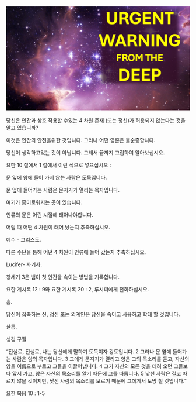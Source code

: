 ![Video cover image](../cover.jpg "cover photo")

당신은 인간과 상호 작용할 수있는 4 차원 존재 (또는 정신)가 허용되지 않는다는 것을 알고 있습니까?

이것은 인간의 안전을위한 것입니다. 그러나 어떤 영혼은 불순종합니다.

당신이 생각하고있는 것이 아닙니다. 그래서 끝까지 고집하여 알아보십시오.

요한 10 절에서 1 절에서 이런 식으로 넣으십시오 :

문 옆에 양에 들어 가지 않는 사람은 도둑입니다.

문 옆에 들어가는 사람은 문지기가 열리는 목자입니다.

여기가 흥미로워지는 곳이 있습니다.

인류의 문은 어린 시절에 태어나야합니다.

어릴 때 어떤 4 차원이 태어 났는지 추측하십시오.

예수 - 그리스도.

다른 수단을 통해 어떤 4 차원이 인류에 들어 갔는지 추측하십시오.

Lucifer- 사기사.

창세기 3은 뱀이 첫 인간을 속이는 방법을 기록합니다.

요한 계시록 12 : 9와 요한 계시록 20 : 2, 루시퍼에게 전화하십시오.

흠.

당신이 접촉하는 신, 정신 또는 외계인은 당신을 속이고 사용하고 학대 할 것입니다.

샬롬.

성경 구절

“진실로, 진실로, 나는 당신에게 말하기 도둑이자 강도입니다. 2 그러나 문 옆에 들어가는 사람은 양의 목자입니다. 3 그에게 문지기가 열리고 양은 그의 목소리를 듣고, 자신의 양을 이름으로 부르고 그들을 이끌어냅니다. 4 그가 자신의 모든 것을 데려 오면 그들보다 앞서 가고, 양은 자신의 목소리를 알기 때문에 그를 따릅니다. 5 낯선 사람은 결코 따르지 않을 것이지만, 낯선 사람의 목소리를 모르기 때문에 그에게서 도망 칠 것입니다.”

요한 복음 10 : 1-5